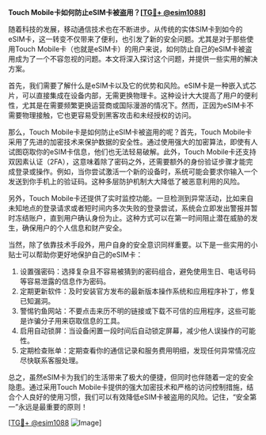 **Touch Mobile卡如何防止eSIM卡被盗用？[[TG💪+ @esim1088](https://t.me/s/esim1088)]**

随着科技的发展，移动通信技术也在不断进步。从传统的实体SIM卡到如今的eSIM卡，这一转变不仅带来了便利，也引发了新的安全问题。尤其是对于那些使用Touch Mobile卡（也就是eSIM卡）的用户来说，如何防止自己的eSIM卡被盗用成为了一个不容忽视的问题。本文将深入探讨这个问题，并提供一些实用的解决方案。

首先，我们需要了解什么是eSIM卡以及它的优势和风险。eSIM卡是一种嵌入式芯片，可以直接集成在设备内部，无需更换物理卡。这种设计大大提高了用户的便利性，尤其是在需要频繁更换运营商或国际漫游的情况下。然而，正因为eSIM卡不需要物理接触，它也更容易受到黑客攻击和未经授权的访问。

那么，Touch Mobile卡是如何防止eSIM卡被盗用的呢？首先，Touch Mobile卡采用了先进的加密技术来保护数据的安全性。通过使用强大的加密算法，即使有人试图窃取你的eSIM卡信息，他们也无法轻易破解。此外，Touch Mobile卡还支持双因素认证（2FA），这意味着除了密码之外，还需要额外的身份验证步骤才能完成登录或操作。例如，当你尝试激活一个新的设备时，系统可能会要求你输入一个发送到你手机上的验证码。这种多层防护机制大大降低了被恶意利用的风险。

另外，Touch Mobile卡还提供了实时监控功能。一旦检测到异常活动，比如来自未知地点的登录请求或者短时间内多次失败的登录尝试，系统会立即发出警报并暂时冻结账户，直到用户确认身份为止。这种方式可以在第一时间阻止潜在威胁的发生，确保用户的个人信息和财产安全。

当然，除了依靠技术手段外，用户自身的安全意识同样重要。以下是一些实用的小贴士可以帮助你更好地保护自己的eSIM卡：

1. 设置强密码：选择复杂且不容易被猜到的密码组合，避免使用生日、电话号码等容易泄露的信息作为密码。
2. 定期更新软件：及时安装官方发布的最新版本操作系统和应用程序补丁，修复已知漏洞。
3. 警惕钓鱼网站：不要点击来历不明的链接或下载不可信的应用程序，这些可能是诈骗分子用来窃取信息的工具。
4. 启用自动锁屏：当设备闲置一段时间后自动锁定屏幕，减少他人误操作的可能性。
5. 定期检查账单：定期查看你的通信记录和服务费用明细，发现任何异常情况应尽快联系客服处理。

总之，虽然eSIM卡为我们的生活带来了极大的便捷，但同时也伴随着一定的安全隐患。通过采用Touch Mobile卡提供的强大加密技术和严格的访问控制措施，结合个人良好的使用习惯，我们可以有效降低eSIM卡被盗用的风险。记住，“安全第一”永远是最重要的原则！

[[TG💪+ @esim1088](https://t.me/s/esim1088) ![Image](https://i.postimg.cc/4NQfJmqS/Snipaste-2025-05-13-00-14-12.png)]